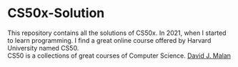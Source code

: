 # CS50x-Solution
This repository contains all the solutions of CS50x. 
In 2021, when I started to learn programming. I find a great online course offered by Harvard University named CS50.\
CS50 is a collections of great courses of Computer Science. [David J. Malan](https://www.facebook.com/dmalan)

